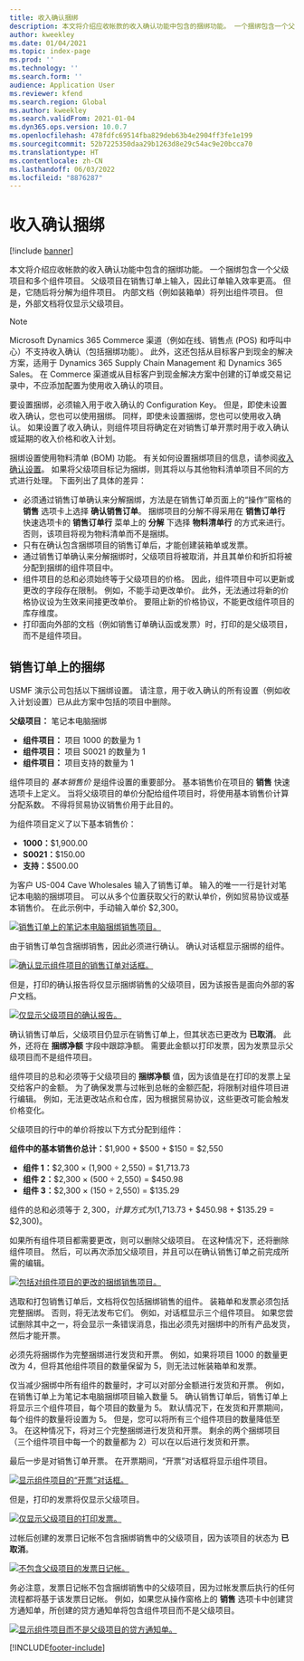 ```yaml
---
title: 收入确认捆绑
description: 本文将介绍应收帐款的收入确认功能中包含的捆绑功能。 一个捆绑包含一个父级项目和多个组件项目。
author: kweekley
ms.date: 01/04/2021
ms.topic: index-page
ms.prod: ''
ms.technology: ''
ms.search.form: ''
audience: Application User
ms.reviewer: kfend
ms.search.region: Global
ms.author: kweekley
ms.search.validFrom: 2021-01-04
ms.dyn365.ops.version: 10.0.7
ms.openlocfilehash: 478fdfc69514fba829deb63b4e2904ff3fe1e199
ms.sourcegitcommit: 52b7225350daa29b1263d8e29c54ac9e20bcca70
ms.translationtype: HT
ms.contentlocale: zh-CN
ms.lasthandoff: 06/03/2022
ms.locfileid: "8876287"
---
```

# <a name="revenue-recognition-bundles"></a>收入确认捆绑

[!include [banner](../includes/banner.md)]

本文将介绍应收帐款的收入确认功能中包含的捆绑功能。 一个捆绑包含一个父级项目和多个组件项目。 父级项目在销售订单上输入，因此订单输入效率更高。 但是，它随后将分解为组件项目。 内部文档（例如装箱单）将列出组件项目。 但是，外部文档将仅显示父级项目。

> [!NOTE]
> Microsoft Dynamics 365 Commerce 渠道（例如在线、销售点 (POS) 和呼叫中心）不支持收入确认（包括捆绑功能）。 此外，这还包括从目标客户到现金的解决方案，适用于 Dynamics 365 Supply Chain Management 和 Dynamics 365 Sales。 在 Commerce 渠道或从目标客户到现金解决方案中创建的订单或交易记录中，不应添加配置为使用收入确认的项目。

要设置捆绑，必须输入用于收入确认的 Configuration Key。 但是，即使未设置收入确认，您也可以使用捆绑。 同样，即使未设置捆绑，您也可以使用收入确认。 如果设置了收入确认，则组件项目将确定在对销售订单开票时用于收入确认或延期的收入价格和收入计划。

捆绑设置使用物料清单 (BOM) 功能。 有关如何设置捆绑项目的信息，请参阅[收入确认设置](revenue-recognition-setup.md)。 如果将父级项目标记为捆绑，则其将以与其他物料清单项目不同的方式进行处理。 下面列出了具体的差异：

- 必须通过销售订单确认来分解捆绑，方法是在销售订单页面上的“操作”窗格的 **销售** 选项卡上选择 **确认销售订单**。 捆绑项目的分解不得采用在 **销售订单行** 快速选项卡的 **销售订单行** 菜单上的 **分解** 下选择 **物料清单行** 的方式来进行。 否则，该项目将视为物料清单而不是捆绑。
- 只有在确认包含捆绑项目的销售订单后，才能创建装箱单或发票。
- 通过销售订单确认来分解捆绑时，父级项目将被取消，并且其单价和折扣将被分配到捆绑的组件项目中。
- 组件项目的总和必须始终等于父级项目的价格。 因此，组件项目中可以更新或更改的字段存在限制。 例如，不能手动更改单价。 此外，无法通过将新的价格协议设为生效来间接更改单价。 要阻止新的价格协议，不能更改组件项目的库存维度。
- 打印面向外部的文档（例如销售订单确认函或发票）时，打印的是父级项目，而不是组件项目。

## <a name="bundles-on-sales-orders"></a>销售订单上的捆绑

USMF 演示公司包括以下捆绑设置。 请注意，用于收入确认的所有设置（例如收入计划设置）已从此方案中包括的项目中删除。

**父级项目：** 笔记本电脑捆绑

- **组件项目：** 项目 1000 的数量为 1
- **组件项目：** 项目 S0021 的数量为 1
- **组件项目：** 项目支持的数量为 1

组件项目的 *基本销售价* 是组件设置的重要部分。 基本销售价在项目的 **销售** 快速选项卡上定义。 当将父级项目的单价分配给组件项目时，将使用基本销售价计算分配系数。 不得将贸易协议销售价用于此目的。

为组件项目定义了以下基本销售价：

- **1000：**$1,900.00
- **S0021：**$150.00
- **支持：**$500.00

为客户 US-004 Cave Wholesales 输入了销售订单。 输入的唯一一行是针对笔记本电脑的捆绑项目。 可以从多个位置获取父行的默认单价，例如贸易协议或基本销售价。 在此示例中，手动输入单价 $2,300。

[![销售订单上的笔记本电脑捆绑销售项目。](./media/bundle-01.png)](./media/bundle-01.png)

由于销售订单包含捆绑销售，因此必须进行确认。 确认对话框显示捆绑的组件。

[![确认显示组件项目的销售订单对话框。](./media/bundle-02.png)](./media/bundle-02.png)

但是，打印的确认报告将仅显示捆绑销售的父级项目，因为该报告是面向外部的客户文档。

[![仅显示父级项目的确认报告。](./media/bundle-03.png)](./media/bundle-03.png)

确认销售订单后，父级项目仍显示在销售订单上，但其状态已更改为 **已取消**。 此外，还将在 **捆绑净额** 字段中跟踪净额。 需要此金额以打印发票，因为发票显示父级项目而不是组件项目。

组件项目的总和必须等于父级项目的 **捆绑净额** 值，因为该值是在打印的发票上呈交给客户的金额。 为了确保发票与过帐到总帐的金额匹配，将限制对组件项目进行编辑。 例如，无法更改站点和仓库，因为根据贸易协议，这些更改可能会触发价格变化。

父级项目的行中的单价将按以下方式分配到组件：

**组件中的基本销售价总计：**$1,900 + $500 + $150 = $2,550

- **组件 1：**$2,300 × (1,900 ÷ 2,550) = $1,713.73
- **组件 2：**$2,300 × (500 ÷ 2,550) = $450.98
- **组件 3：**$2,300 × (150 ÷ 2,550) = $135.29

组件的总和必须等于 $2,300，计算方式为 ($1,713.73 + $450.98 + $135.29 = $2,300)。

如果所有组件项目都需要更改，则可以删除父级项目。 在这种情况下，还将删除组件项目。 然后，可以再次添加父级项目，并且可以在确认销售订单之前完成所需的编辑。

[![包括对组件项目的更改的捆绑销售项目。](./media/bundle-04.png)](./media/bundle-04.png)

选取和打包销售订单后，文档将仅包括捆绑销售的组件。 装箱单和发票必须包括完整捆绑。 否则，将无法发布它们。 例如，对话框显示三个组件项目。 如果您尝试删除其中之一，将会显示一条错误消息，指出必须先对捆绑中的所有产品发货，然后才能开票。

必须先将捆绑作为完整捆绑进行发货和开票。 例如，如果将项目 1000 的数量更改为 4，但将其他组件项目的数量保留为 5，则无法过帐装箱单和发票。

仅当减少捆绑中所有组件的数量时，才可以对部分金额进行发货和开票。 例如，在销售订单上为笔记本电脑捆绑项目输入数量 5。 确认销售订单后，销售订单上将显示三个组件项目，每个项目的数量为 5。 默认情况下，在发货和开票期间，每个组件的数量将设置为 5。 但是，您可以将所有三个组件项目的数量降低至 3。 在这种情况下，将对三个完整捆绑进行发货和开票。 剩余的两个捆绑项目（三个组件项目中每一个的数量都为 2）可以在以后进行发货和开票。

最后一步是对销售订单开票。 在开票期间，“开票”对话框将显示组件项目。

[![显示组件项目的“开票”对话框。](./media/bundle-06.png)](./media/bundle-06.png)

但是，打印的发票将仅显示父级项目。
 
[![仅显示父级项目的打印发票。](./media/bundle-07.png)](./media/bundle-07.png)

过帐后创建的发票日记帐不包含捆绑销售中的父级项目，因为该项目的状态为 **已取消**。

[![不包含父级项目的发票日记帐。](./media/bundle-08.png)](./media/bundle-08.png)

务必注意，发票日记帐不包含捆绑销售中的父级项目，因为过帐发票后执行的任何流程都将基于该发票日记帐。 例如，如果您从操作窗格上的 **销售** 选项卡中创建贷方通知单，所创建的贷方通知单将包含组件项目而不是父级项目。

[![显示组件项目而不是父级项目的贷方通知单。](./media/bundle-09.png)](./media/bundle-09.png)


[!INCLUDE[footer-include](../../includes/footer-banner.md)]
